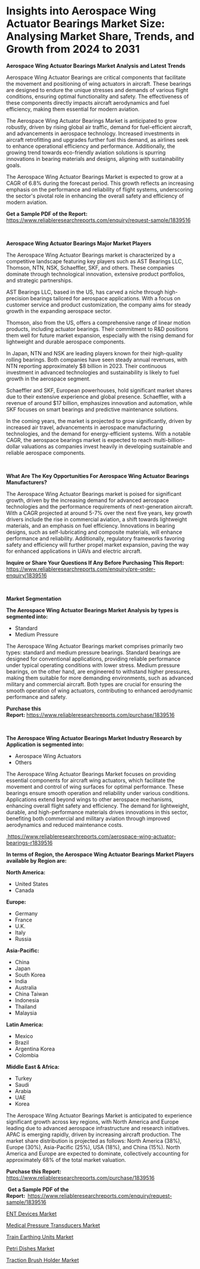 <p><h1>Insights into Aerospace Wing Actuator Bearings Market Size: Analysing Market Share, Trends, and Growth from 2024 to 2031</h1></p><p><strong>Aerospace Wing Actuator Bearings Market Analysis and Latest Trends</strong></p>
<p><p>Aerospace Wing Actuator Bearings are critical components that facilitate the movement and positioning of wing actuators in aircraft. These bearings are designed to endure the unique stresses and demands of various flight conditions, ensuring optimal functionality and safety. The effectiveness of these components directly impacts aircraft aerodynamics and fuel efficiency, making them essential for modern aviation.</p><p>The Aerospace Wing Actuator Bearings Market is anticipated to grow robustly, driven by rising global air traffic, demand for fuel-efficient aircraft, and advancements in aerospace technology. Increased investments in aircraft retrofitting and upgrades further fuel this demand, as airlines seek to enhance operational efficiency and performance. Additionally, the growing trend towards eco-friendly aviation solutions is spurring innovations in bearing materials and designs, aligning with sustainability goals.</p><p>The Aerospace Wing Actuator Bearings Market is expected to grow at a CAGR of 6.8% during the forecast period. This growth reflects an increasing emphasis on the performance and reliability of flight systems, underscoring the sector's pivotal role in enhancing the overall safety and efficiency of modern aviation.</p></p>
<p><strong>Get a Sample PDF of the Report:&nbsp;</strong> <a href="https://www.reliableresearchreports.com/enquiry/request-sample/1839516?utm_campaign=4&utm_medium=2&utm_source=Github&utm_content=ia&utm_term=04112024&utm_id=aerospace-wing-actuator-bearings">https://www.reliableresearchreports.com/enquiry/request-sample/1839516</a></p>
<p>&nbsp;</p>
<p><strong>Aerospace Wing Actuator Bearings Major Market Players</strong></p>
<p><p>The Aerospace Wing Actuator Bearings market is characterized by a competitive landscape featuring key players such as AST Bearings LLC, Thomson, NTN, NSK, Schaeffler, SKF, and others. These companies dominate through technological innovation, extensive product portfolios, and strategic partnerships.</p><p>AST Bearings LLC, based in the US, has carved a niche through high-precision bearings tailored for aerospace applications. With a focus on customer service and product customization, the company aims for steady growth in the expanding aerospace sector.</p><p>Thomson, also from the US, offers a comprehensive range of linear motion products, including actuator bearings. Their commitment to R&D positions them well for future market expansion, especially with the rising demand for lightweight and durable aerospace components.</p><p>In Japan, NTN and NSK are leading players known for their high-quality rolling bearings. Both companies have seen steady annual revenues, with NTN reporting approximately $8 billion in 2023. Their continuous investment in advanced technologies and sustainability is likely to fuel growth in the aerospace segment.</p><p>Schaeffler and SKF, European powerhouses, hold significant market shares due to their extensive experience and global presence. Schaeffler, with a revenue of around $17 billion, emphasizes innovation and automation, while SKF focuses on smart bearings and predictive maintenance solutions.</p><p>In the coming years, the market is projected to grow significantly, driven by increased air travel, advancements in aerospace manufacturing technologies, and the demand for energy-efficient systems. With a notable CAGR, the aerospace bearings market is expected to reach multi-billion-dollar valuations as companies invest heavily in developing sustainable and reliable aerospace components.</p></p>
<p>&nbsp;</p>
<p><strong>What Are The Key Opportunities For Aerospace Wing Actuator Bearings Manufacturers?</strong></p>
<p><p>The Aerospace Wing Actuator Bearings market is poised for significant growth, driven by the increasing demand for advanced aerospace technologies and the performance requirements of next-generation aircraft. With a CAGR projected at around 5-7% over the next five years, key growth drivers include the rise in commercial aviation, a shift towards lightweight materials, and an emphasis on fuel efficiency. Innovations in bearing designs, such as self-lubricating and composite materials, will enhance performance and reliability. Additionally, regulatory frameworks favoring safety and efficiency will further propel market expansion, paving the way for enhanced applications in UAVs and electric aircraft.</p></p>
<p><strong>Inquire or Share Your Questions If Any Before Purchasing This Report:</strong> <a href="https://www.reliableresearchreports.com/enquiry/pre-order-enquiry/1839516?utm_campaign=4&utm_medium=2&utm_source=Github&utm_content=ia&utm_term=04112024&utm_id=aerospace-wing-actuator-bearings">https://www.reliableresearchreports.com/enquiry/pre-order-enquiry/1839516</a></p>
<p>&nbsp;</p>
<p><strong>Market Segmentation</strong></p>
<p><strong>The Aerospace Wing Actuator Bearings Market Analysis by types is segmented into:</strong></p>
<p><ul><li>Standard</li><li>Medium Pressure</li></ul></p>
<p><p>The Aerospace Wing Actuator Bearings market comprises primarily two types: standard and medium pressure bearings. Standard bearings are designed for conventional applications, providing reliable performance under typical operating conditions with lower stress. Medium pressure bearings, on the other hand, are engineered to withstand higher pressures, making them suitable for more demanding environments, such as advanced military and commercial aircraft. Both types are crucial for ensuring the smooth operation of wing actuators, contributing to enhanced aerodynamic performance and safety.</p></p>
<p><strong>Purchase this Report:&nbsp;</strong><a href="https://www.reliableresearchreports.com/purchase/1839516?utm_campaign=4&utm_medium=2&utm_source=Github&utm_content=ia&utm_term=04112024&utm_id=aerospace-wing-actuator-bearings">https://www.reliableresearchreports.com/purchase/1839516</a></p>
<p>&nbsp;</p>
<p><strong>The Aerospace Wing Actuator Bearings Market Industry Research by Application is segmented into:</strong></p>
<p><ul><li>Aerospace Wing Actuators</li><li>Others</li></ul></p>
<p><p>The Aerospace Wing Actuator Bearings Market focuses on providing essential components for aircraft wing actuators, which facilitate the movement and control of wing surfaces for optimal performance. These bearings ensure smooth operation and reliability under various conditions. Applications extend beyond wings to other aerospace mechanisms, enhancing overall flight safety and efficiency. The demand for lightweight, durable, and high-performance materials drives innovations in this sector, benefiting both commercial and military aviation through improved aerodynamics and reduced maintenance costs.</p></p>
<p><a href="https://www.reliableresearchreports.com/aerospace-wing-actuator-bearings-r1839516?utm_campaign=4&utm_medium=2&utm_source=Github&utm_content=ia&utm_term=04112024&utm_id=aerospace-wing-actuator-bearings">&nbsp;https://www.reliableresearchreports.com/aerospace-wing-actuator-bearings-r1839516</a></p>
<p><strong>In terms of Region, the Aerospace Wing Actuator Bearings Market Players available by Region are:</strong></p>
<p>
    <p> <strong> North America: </strong>
        <ul>
            <li>United States</li>
            <li>Canada</li>
        </ul>
        </p> 
    <p> <strong> Europe: </strong>
        <ul>
            <li>Germany</li>
            <li>France</li>
            <li>U.K.</li>
            <li>Italy</li>
            <li>Russia</li>
        </ul>
        </p> 
    <p> <strong> Asia-Pacific: </strong>
        <ul>
            <li>China</li>
            <li>Japan</li>
            <li>South Korea</li>
            <li>India</li>
            <li>Australia</li>
            <li>China Taiwan</li>
            <li>Indonesia</li>
            <li>Thailand</li>
            <li>Malaysia</li>
        </ul>
        </p> 
    <p> <strong> Latin America: </strong>
        <ul>
            <li>Mexico</li>
            <li>Brazil</li>
            <li>Argentina Korea</li>
            <li>Colombia</li>
        </ul>
        </p> 
    <p> <strong> Middle East & Africa: </strong>
        <ul>
            <li>Turkey</li>
            <li>Saudi</li>
            <li>Arabia</li>
            <li>UAE</li>
            <li>Korea</li>
        </ul>
    </p>
    </p>
<p><p>The Aerospace Wing Actuator Bearings Market is anticipated to experience significant growth across key regions, with North America and Europe leading due to advanced aerospace infrastructure and research initiatives. APAC is emerging rapidly, driven by increasing aircraft production. The market share distribution is projected as follows: North America (38%), Europe (30%), Asia-Pacific (25%), USA (18%), and China (15%). North America and Europe are expected to dominate, collectively accounting for approximately 68% of the total market valuation.</p></p>
<p><strong>Purchase this Report: </strong><a href="https://www.reliableresearchreports.com/purchase/1839516?utm_campaign=4&utm_medium=2&utm_source=Github&utm_content=ia&utm_term=04112024&utm_id=aerospace-wing-actuator-bearings">https://www.reliableresearchreports.com/purchase/1839516</a></p>
<p>&nbsp;<strong>Get a Sample PDF of the Report:&nbsp;&nbsp;</strong><a href="https://www.reliableresearchreports.com/enquiry/request-sample/1839516?utm_campaign=4&utm_medium=2&utm_source=Github&utm_content=ia&utm_term=04112024&utm_id=aerospace-wing-actuator-bearings">https://www.reliableresearchreports.com/enquiry/request-sample/1839516</a></p>
<p><strong></strong></p>
<p><p><a href="https://issuu.com/reportprime-2/docs/ent-devices-market-size-2030.pptx_c7c7304f6e6d4a?utm_campaign=4&utm_medium=2&utm_source=Github&utm_content=ia&utm_term=04112024&utm_id=aerospace-wing-actuator-bearings">ENT Devices Market</a></p><p><a href="https://issuu.com/reportprime-2/docs/medical-pressure-transducers-market_4fa60100320d9d?utm_campaign=4&utm_medium=2&utm_source=Github&utm_content=ia&utm_term=04112024&utm_id=aerospace-wing-actuator-bearings">Medical Pressure Transducers Market</a></p><p><a href="https://github.com/alesiasc0na/Market-Research-Report-List-1/blob/main/train-earthing-units-market.md?utm_campaign=4&utm_medium=2&utm_source=Github&utm_content=ia&utm_term=04112024&utm_id=aerospace-wing-actuator-bearings">Train Earthing Units Market</a></p><p><a href="https://issuu.com/reportprime-2/docs/petri-dishes-market-size-2030.pptx_17512f51e9b9c3?utm_campaign=4&utm_medium=2&utm_source=Github&utm_content=ia&utm_term=04112024&utm_id=aerospace-wing-actuator-bearings">Petri Dishes Market</a></p><p><a href="https://github.com/WayneHopkins413/Market-Research-Report-List-1/blob/main/traction-brush-holder-market.md?utm_campaign=4&utm_medium=2&utm_source=Github&utm_content=ia&utm_term=04112024&utm_id=aerospace-wing-actuator-bearings">Traction Brush Holder Market</a></p></p>